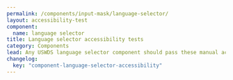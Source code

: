 ```yaml
---
permalink: /components/input-mask/language-selector/
layout: accessibility-test
component:
  name: language selector
title: Language selector accessibility tests
category: Components
lead: Any USWDS language selector component should pass these manual accessibility tests.
changelog:
  key: "component-language-selector-accessibility"
---
```

